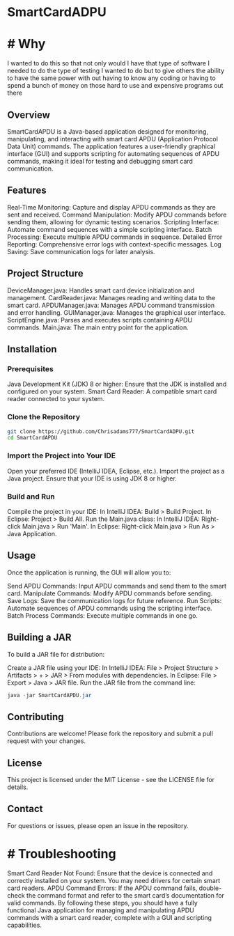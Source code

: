 # SmartCardADPU
  # # Why
  I wanted to do this so that not only would I have that type of software I needed to do the type of testing I wanted to do but to give others the ability to have the same power with out having to know any coding or having to spend a bunch of money on those hard to use and expensive programs out there

## Overview
SmartCardAPDU is a Java-based application designed for monitoring, manipulating, and interacting with smart card APDU (Application Protocol Data Unit) commands. The application features a user-friendly graphical interface (GUI) and supports scripting for automating sequences of APDU commands, making it ideal for testing and debugging smart card communication.

## Features
Real-Time Monitoring: Capture and display APDU commands as they are sent and received.
Command Manipulation: Modify APDU commands before sending them, allowing for dynamic testing scenarios.
Scripting Interface: Automate command sequences with a simple scripting interface.
Batch Processing: Execute multiple APDU commands in sequence.
Detailed Error Reporting: Comprehensive error logs with context-specific messages.
Log Saving: Save communication logs for later analysis.
## Project Structure
DeviceManager.java: Handles smart card device initialization and management.
CardReader.java: Manages reading and writing data to the smart card.
APDUManager.java: Manages APDU command transmission and error handling.
GUIManager.java: Manages the graphical user interface.
ScriptEngine.java: Parses and executes scripts containing APDU commands.
Main.java: The main entry point for the application.
## Installation
### Prerequisites
Java Development Kit (JDK) 8 or higher: Ensure that the JDK is installed and configured on your system.
Smart Card Reader: A compatible smart card reader connected to your system.
### Clone the Repository
```bash
git clone https://github.com/Chrisadams777/SmartCardADPU.git
cd SmartCardAPDU
```
### Import the Project into Your IDE
Open your preferred IDE (IntelliJ IDEA, Eclipse, etc.).
Import the project as a Java project.
Ensure that your IDE is using JDK 8 or higher.
### Build and Run
Compile the project in your IDE:
In IntelliJ IDEA: Build > Build Project.
In Eclipse: Project > Build All.
Run the Main.java class:
In IntelliJ IDEA: Right-click Main.java > Run 'Main'.
In Eclipse: Right-click Main.java > Run As > Java Application.
## Usage
Once the application is running, the GUI will allow you to:

Send APDU Commands: Input APDU commands and send them to the smart card.
Manipulate Commands: Modify APDU commands before sending.
Save Logs: Save the communication logs for future reference.
Run Scripts: Automate sequences of APDU commands using the scripting interface.
Batch Process Commands: Execute multiple commands in one go.
## Building a JAR
To build a JAR file for distribution:

Create a JAR file using your IDE:
In IntelliJ IDEA: File > Project Structure > Artifacts > + > JAR > From modules with dependencies.
In Eclipse: File > Export > Java > JAR file.
Run the JAR file from the command line:
```Java
java -jar SmartCardAPDU.jar
```
## Contributing
Contributions are welcome! Please fork the repository and submit a pull request with your changes.

## License
This project is licensed under the MIT License - see the LICENSE file for details.

## Contact
For questions or issues, please open an issue in the repository.
# # Troubleshooting
Smart Card Reader Not Found: Ensure that the device is connected and correctly installed on your system. You may need drivers for certain smart card readers.
APDU Command Errors: If the APDU command fails, double-check the command format and refer to the smart card’s documentation for valid commands.
By following these steps, you should have a fully functional Java application for managing and manipulating APDU commands with a smart card reader, complete with a GUI and scripting capabilities.
